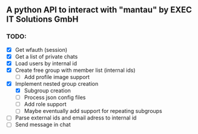 ## A python API to interact with "mantau" by EXEC IT Solutions GmbH

### TODO:

- [x] Get wfauth (session)
- [x] Get a list of private chats
- [x] Load users by internal id
- [x] Create free group with member list (internal ids)
    - [ ] Add profile image support
- [x] Implement nested group creation
    - [x] Subgroup creation
    - [ ] Process json config files
    - [ ] Add role support
    - [ ] Maybe eventually add support for repeating subgroups
- [ ] Parse external ids and email adress to internal id
- [ ] Send message in chat
